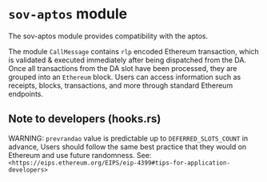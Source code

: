 # `sov-aptos` module

The sov-aptos module provides compatibility with the aptos.

The module `CallMessage` contains `rlp` encoded Ethereum transaction, which is validated & executed immediately after being dispatched from the DA. Once all transactions from the DA slot have been processed, they are grouped into an `Ethereum` block. Users can access information such as receipts, blocks, transactions, and more through standard Ethereum endpoints.

## Note to developers (hooks.rs)

WARNING: `prevrandao` value is predictable up to `DEFERRED_SLOTS_COUNT` in advance,
Users should follow the same best practice that they would on Ethereum and use future randomness.
See: `<https://eips.ethereum.org/EIPS/eip-4399#tips-for-application-developers>`
